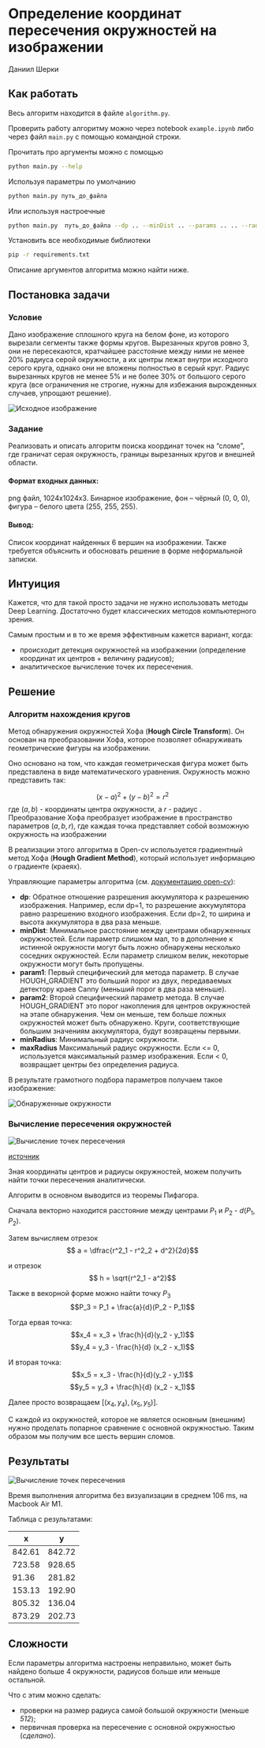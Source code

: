 # Определение координат пересечения окружностей на изображении

Даниил Шерки

## Как работать

Весь алгоритм находится в файле ```algorithm.py```.

Проверить работу алгоритму можно через notebook ```example.ipynb``` либо через файл ```main.py``` с помощью командной строки.

Прочитать про аргументы можно с помощью

```bash
python main.py --help
```
Используя параметры по умолчанию 

```bash
python main.py путь_до_файла
```

Или используя настроечные

```bash
python main.py  путь_до_файла --dp .. --minDist .. --params .. .. --radius_limits .. .. --visualize
```

Установить все необходимые библиотеки 

```bash
pip -r requirements.txt
```

Описание аргументов алгоритма можно найти ниже.

## Постановка задачи

### Условие

Дано изображение сплошного круга на белом фоне, из которого вырезали сегменты также формы кругов.
Вырезанных кругов ровно 3, они не пересекаются, кратчайшее расстояние между ними не менее 20% радиуса серой окружности, а их центры лежат внутри исходного серого круга, однако они не вложены полностью в серый круг.  Радиус вырезанных кругов не менее 5% и не более 30% от большого серого круга (все ограничения не строгие, нужны для избежания вырожденных случаев, упрощают решение).

![Исходное изображение](data/example.png)

### Задание

Реализовать и описать алгоритм поиска координат точек на “сломе”, где граничат серая окружность, границы вырезанных кругов и внешней области.

#### Формат входных данных: 
png файл, 1024х1024х3. Бинарное изображение, фон – чёрный (0, 0, 0), фигура – белого цвета (255, 255, 255). 

#### Вывод: 
Список координат найденных 6 вершин на изображении. 
Также требуется объяснить и обосновать решение в форме неформальной записки.

## Интуиция

Кажется, что для такой просто задачи не нужно использовать методы Deep Learning. Достаточно будет классических методов компьютерного зрения.

Самым простым и в то же время эффективным кажется вариант, когда:
 - происходит детекция окружностей на изображении (определение координат их центров + величину радиусов);
 - аналитическое вычисление точек их пересечения.

## Решение

### Алгоритм нахождения кругов

Метод обнаружения окружностей Хофа (**Hough Circle Transform**). Он основан на преобразовании Хофа, которое позволяет обнаруживать геометрические фигуры на изображении.

Оно основано на том, что каждая геометрическая фигура может быть представлена в виде математического уравнения. Окружность можно представить так:

$$ (x - a)^2 + (y - b)^2 = r^2 $$
где $(a, b)$ - координаты центра окружности, а $r$ - радиус
.
Преобразование Хофа преобразует изображение в пространство параметров $(a, b, r)$, где каждая точка представляет собой возможную окружность на изображении

В реализации этого алгоритма в Open-cv используется градиентный метод Хофа (**Hough Gradient Method**), который использует информацию о градиенте (краеях).

Управляющие параметры алгоритма (см. [документацию open-cv](https://docs.opencv.org/3.4/dd/d1a/group__imgproc__feature.html#ga47849c3be0d0406ad3ca45db65a25d2d)):

 - **dp**:	Обратное отношение разрешения аккумулятора к разрешению изображения. Например, если dp=1, то разрешение аккумулятора равно разрешению входного изображения. Если dp=2, то ширина и высота аккумулятора в два раза меньше.
- **minDist**: Минимальное расстояние между центрами обнаруженных окружностей. Если параметр слишком мал, то в дополнение к истинной окружности могут быть ложно обнаружены несколько соседних окружностей. Если параметр слишком велик, некоторые окружности могут быть пропущены.
- **param1**: Первый специфический для метода параметр. В случае HOUGH_GRADIENT это больший порог из двух, передаваемых детектору краев Canny (меньший порог в два раза меньше).
- **param2**: Второй специфический параметр метода. В случае HOUGH_GRADIENT это порог накопления для центров окружностей на этапе обнаружения. Чем он меньше, тем больше ложных окружностей может быть обнаружено. Круги, соответствующие большим значениям аккумулятора, будут возвращены первыми.
- **minRadius**: Минимальный радиус окружности.
- **maxRadius**	Максимальный радиус окружности. Если <= 0, используется максимальный размер изображения. Если < 0, возвращает центры без определения радиуса.

В результате грамотного подбора параметров получаем такое изображение:

![Обнаруженные окружности](img/circles.png)

### Вычисление пересечения окружностей

![Вычисление точек пересечения](img/calculation.png)

[источник](https://planetcalc.ru/8098/)

Зная координаты центров и радиусы окружностей, можем получить найти точки пересечения аналитически.

Алгоритм в основном выводится из теоремы Пифагора.

Сначала векторно находится расстояние между центрами $P_1$ и $P_2$ - $d(P_1, P_2)$.

Затем вычисляем отрезок
$$ a = \dfrac{r^2_1 - r^2_2 + d^2}{2d}$$

и отрезок 
$$ h = \sqrt{r^2_1 - a^2}$$

Также в векорной форме можно найти точку $P_3$
$$P_3 = P_1 + \frac{a}{d}(P_2 - P_1)$$

Тогда ервая точка:
$$x_4 = x_3 + \frac{h}{d}(y_2 - y_1)$$
$$y_4 = y_3 - \frac{h}{d} (x_2 - x_1)$$

И вторая точка:
$$x_5 = x_3 - \frac{h}{d}(y_2 - y_1)$$
$$y_5 = y_3 + \frac{h}{d} (x_2 - x_1)$$

Далее просто возвращаем $[(x_4, y_4), (x_5, y_5)]$.

С каждой из окружностей, которое не является основным (внешним) нужно проделать попарное сравнение с основной окружностью. Таким образом мы получим все шесть вершин сломов.

## Результаты

![Вычисление точек пересечения](img/result.png)

Время выполнения алгоритма без визуализации в среднем 106 ms, на Macbook Air M1.


Таблица с результатами:

| **x** | **y** |
|----|----|
| 842.61 | 842.72 |
| 723.58| 928.65 |
| 91.36 | 281.82 |
| 153.13 | 192.90 |
| 805.32| 136.04 |
| 873.29 | 202.73 |

## Сложности

Если параметры алгоритма настроены неправильно, может быть найдено больше 4 окружности, радиусов больше или меньше остальной.

Что с этим можно сделать:

- проверки на размер радиуса самой большой окружности (меньше *512*);
- первичная проверка на пересечение с основной окружностью (*сделано*).
